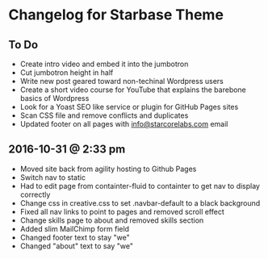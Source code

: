 # Changelog for Starbase Theme

## To Do
* Create intro video and embed it into the jumbotron
* Cut jumbotron height in half
* Write new post geared toward non-techinal Wordpress users
* Create a short video course for YouTube that explains the barebone basics of Wordpress
* Look for a Yoast SEO like service or plugin for GitHub Pages sites
* Scan CSS file and remove conflicts and duplicates
* Updated footer on all pages with info@starcorelabs.com email



## 2016-10-31 @ 2:33 pm
* Moved site back from agility hosting to Github Pages
* Switch nav to static
* Had to edit page from containter-fluid to containter to get nav to display correctly
* Change css in creative.css to set .navbar-default to a black background
* Fixed all nav links to point to pages and removed scroll effect
* Change skills page to about and removed skills section
* Added slim MailChimp form field
* Changed footer text to stay "we"
* Changed "about" text to say "we"
